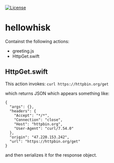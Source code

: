 [![License](https://img.shields.io/badge/license-Apache--2.0-blue.svg)](http://www.apache.org/licenses/LICENSE-2.0)

# hellowhisk

Containst the following actions:
- greeting.js
- HttpGet.swift

## HttpGet.swift

This action invokes: ```curl https://httpbin.org/get```

which returns JSON which appears something like:

```
{
  "args": {},
  "headers": {
    "Accept": "*/*",
    "Connection": "close",
    "Host": "httpbin.org",
    "User-Agent": "curl/7.54.0"
  },
  "origin": "47.220.153.242",
  "url": "https://httpbin.org/get"
}
```

and then serializes it for the response object.
